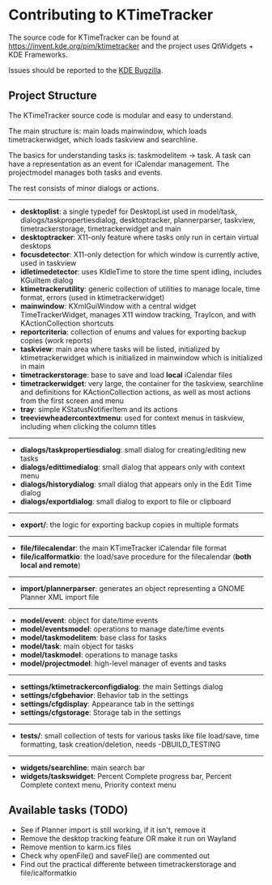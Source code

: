 <!--
# SPDX-FileCopyrightText: 2024 Thiago Masato Costa Sueto <thiago.sueto@kde.org>
# SPDX-License-Identifier: CC0-1.0
-->

# Contributing to KTimeTracker

The source code for KTimeTracker can be found at https://invent.kde.org/pim/ktimetracker
and the project uses QtWidgets + KDE Frameworks.

Issues should be reported to the [KDE Bugzilla](https://bugs.kde.org/enter_bug.cgi?product=ktimetracker&component=general).

## Project Structure

The KTimeTracker source code is modular and easy to understand.

The main structure is: main loads mainwindow, which loads timetrackerwidget, which loads taskview and searchline.

The basics for understanding tasks is: taskmodelitem -> task.
A task can have a representation as an event for iCalendar management.
The projectmodel manages both tasks and events.

The rest consists of minor dialogs or actions.

---

* **desktoplist**: a single typedef for DesktopList used in model/task, dialogs/taskpropertiesdialog, desktoptracker, plannerparser, taskview, timetrackerstorage, timetrackerwidget and main
* **desktoptracker**: X11-only feature where tasks only run in certain virtual desktops
* **focusdetector**: X11-only detection for which window is currently active, used in taskview
* **idletimedetector**: uses KIdleTime to store the time spent idling, includes KGuiItem dialog
* **ktimetrackerutility**: generic collection of utilities to manage locale, time format, errors (used in ktimetrackerwidget)
* **mainwindow**: KXmlGuiWindow with a central widget TimeTrackerWidget, manages X11 window tracking, TrayIcon, and with KActionCollection shortcuts
* **reportcriteria**: collection of enums and values for exporting backup copies (work reports)
* **taskview**: main area where tasks will be listed, initialized by ktimetrackerwidget which is initialized in mainwindow which is initialized in main
* **timetrackerstorage**: base to save and load **local** iCalendar files
* **timetrackerwidget**: very large, the container for the taskview, searchline and definitions for KActionCollection actions, as well as most actions from the first screen and menu
* **tray**: simple KStatusNotifierItem and its actions
* **treeviewheadercontextmenu**: used for context menus in taskview, including when clicking the column titles

---

* **dialogs/taskpropertiesdialog**: small dialog for creating/editing new tasks
* **dialogs/edittimedialog**: small dialog that appears only with context menu
* **dialogs/historydialog**: small dialog that appears only in the Edit Time dialog
* **dialogs/exportdialog**: small dialog to export to file or clipboard

---

* **export/**: the logic for exporting backup copies in multiple formats

---

* **file/filecalendar**: the main KTimeTracker iCalendar file format
* **file/icalformatkio**: the load/save procedure for the filecalendar (**both local and remote**)

---

* **import/plannerparser**: generates an object representing a GNOME Planner XML import file

---

* **model/event**: object for date/time events
* **model/eventsmodel**: operations to manage date/time events
* **model/taskmodelitem**: base class for tasks
* **model/task**: main object for tasks
* **model/taskmodel**: operations to manage tasks
* **model/projectmodel**: high-level manager of events and tasks

---

* **settings/ktimetrackerconfigdialog**: the main Settings dialog
* **settings/cfgbehavior**: Behavior tab in the settings
* **settings/cfgdisplay**: Appearance tab in the settings
* **settings/cfgstorage**: Storage tab in the settings

---

* **tests/**: small collection of tests for various tasks like file load/save, time formatting, task creation/deletion, needs -DBUILD_TESTING

---

* **widgets/searchline**: main search bar
* **widgets/taskswidget**: Percent Complete progress bar, Percent Complete context menu, Priority context menu

## Available tasks (TODO)

* See if Planner import is still working, if it isn't, remove it
* Remove the desktop tracking feature OR make it run on Wayland
* Remove mention to karm.ics files
* Check why openFile() and saveFile() are commented out
* Find out the practical differente between timetrackerstorage and file/icalformatkio
